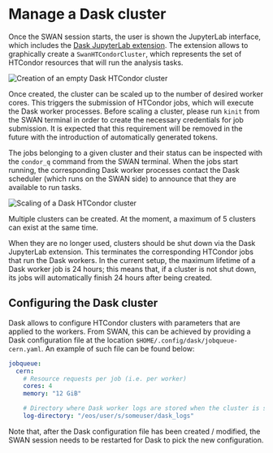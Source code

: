 # Manage a Dask cluster

Once the SWAN session starts, the user is shown the JupyterLab interface, which includes the [Dask JupyterLab extension](https://github.com/dask/dask-labextension). The extension allows to graphically create a `SwanHTCondorCluster`, which represents the set of HTCondor resources that will run the analysis tasks.

![][condor_create_cluster]

Once created, the cluster can be scaled up to the number of desired worker cores. This triggers the submission of HTCondor jobs, which will execute the Dask worker processes. Before scaling a cluster, please run `kinit` from the SWAN terminal in order to create the necessary credentials for job submission. It is expected that this requirement will be removed in the future with the introduction of automatically generated tokens.

The jobs belonging to a given cluster and their status can be inspected with the `condor_q` command from the SWAN terminal. When the jobs start running, the corresponding Dask worker processes contact the Dask scheduler (which runs on the SWAN side) to announce that they are available to run tasks.

![][condor_scale_cluster]

Multiple clusters can be created. At the moment, a maximum of 5 clusters can exist at the same time.

When they are no longer used, clusters should be shut down via the Dask JupyterLab extension. This terminates the corresponding HTCondor jobs that run the Dask workers. In the current setup, the maximum lifetime of a Dask worker job is 24 hours; this means that, if a cluster is not shut down, its jobs will automatically finish 24 hours after being created.

## Configuring the Dask cluster

Dask allows to configure HTCondor clusters with parameters that are applied to the workers. From SWAN, this can be achieved by providing a Dask configuration file at the location `$HOME/.config/dask/jobqueue-cern.yaml`. An example of such file can be found below:

```yaml
jobqueue:
  cern:
    # Resource requests per job (i.e. per worker)
    cores: 4
    memory: "12 GiB"

    # Directory where Dask worker logs are stored when the cluster is shut down
    log-directory: "/eos/user/s/someuser/dask_logs"
```

Note that, after the Dask configuration file has been created / modified, the SWAN session needs to be restarted for Dask to pick the new configuration.

[condor_create_cluster]: ../images/condor_create_cluster.png "Creation of an empty Dask HTCondor cluster"
[condor_scale_cluster]: ../images/condor_scale_cluster.png "Scaling of a Dask HTCondor cluster"